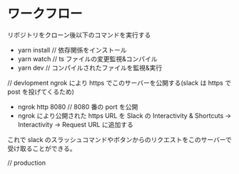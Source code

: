 # ワークフロー

リポジトリをクローン後以下のコマンドを実行する

- yarn install // 依存関係をインストール
- yarn watch // ts ファイルの変更監視&コンパイル
- yarn dev // コンパイルされたファイルを監視&実行

// devlopment
ngrok により https でこのサーバーを公開する(slack は https で post を投げてくるため)

- ngrok http 8080 // 8080 番の port を公開
- ngrok により公開された https URL を Slack の Interactivity & Shortcuts -> Interactivity -> Request URL に追加する

これで slack のスラッシュコマンドやボタンからのリクエストをこのサーバーで受け取ることができる。

// production
